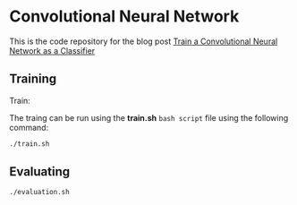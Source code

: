 # Convolutional Neural Network

This is the code repository for the blog post [Train a Convolutional Neural Network as a Classifier](http://machinelearninguru.com/deep_learning/tensorflow/neural_networks/cnn_classifier/cnn_classifier.html)


## Training


Train:

The traing can be run using the **train.sh** `bash script` file using the following command:

```bash
./train.sh
```

## Evaluating

```bash
./evaluation.sh
```


